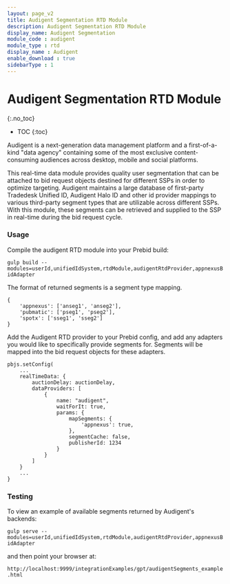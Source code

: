 ```yaml
---
layout: page_v2
title: Audigent Segmentation RTD Module
description: Audigent Segmentation RTD Module
display_name: Audigent Segmentation
module_code : audigent
module_type : rtd
display_name : Audigent
enable_download : true
sidebarType : 1
---
```


# Audigent Segmentation RTD Module
{:.no_toc}

* TOC
{:toc}

Audigent is a next-generation data management platform and a first-of-a-kind
"data agency" containing some of the most exclusive content-consuming audiences
across desktop, mobile and social platforms.

This real-time data module provides quality user segmentation that can be
attached to bid request objects destined for different SSPs in order to optimize
targeting. Audigent maintains a large database of first-party Tradedesk Unified
ID, Audigent Halo ID and other id provider mappings to various third-party
segment types that are utilizable across different SSPs.  With this module,
these segments can be retrieved and supplied to the SSP in real-time during
the bid request cycle.

### Usage

Compile the audigent RTD module into your Prebid build:

`gulp build --modules=userId,unifiedIdSystem,rtdModule,audigentRtdProvider,appnexusBidAdapter`


The format of returned segments is a segment type mapping.

```
{
    'appnexus': ['anseg1', 'anseg2'],
    'pubmatic': ['pseg1', 'pseg2'],
    'spotx': ['sseg1', 'sseg2']
}
```

Add the Audigent RTD provider to your Prebid config, and add any adapters
you would like to specifically provide segments for.  Segments will be mapped
into the bid request objects for these adapters.

```
pbjs.setConfig(
    ...
    realTimeData: {
        auctionDelay: auctionDelay,
        dataProviders: [
            {
                name: "audigent",
                waitForIt: true,
                params: {
                    mapSegments: {
                        'appnexus': true,
                    },
                    segmentCache: false,
                    publisherId: 1234
                }
            }
        ]
    }
    ...
}
```

### Testing

To view an example of available segments returned by Audigent's backends:

`gulp serve --modules=userId,unifiedIdSystem,rtdModule,audigentRtdProvider,appnexusBidAdapter`

and then point your browser at:

`http://localhost:9999/integrationExamples/gpt/audigentSegments_example.html`





